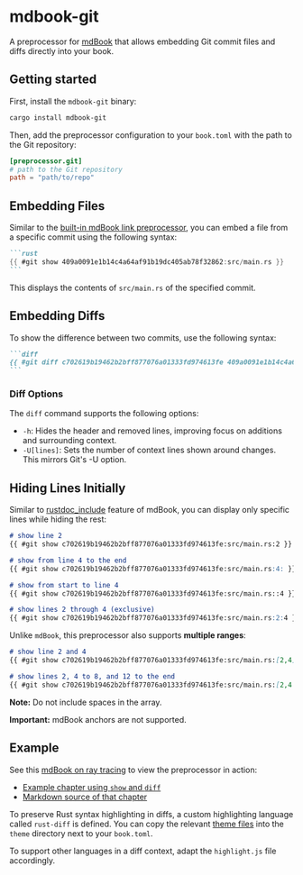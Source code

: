 # mdbook-git
A preprocessor for [mdBook](https://github.com/rust-lang/mdBook) that allows embedding Git commit files and diffs directly into your book.

## Getting started

First, install the `mdbook-git` binary:

```sh
cargo install mdbook-git
```

Then, add the preprocessor configuration to your `book.toml` with the path to the Git repository:

```toml
[preprocessor.git]
# path to the Git repository
path = "path/to/repo"
```

## Embedding Files

Similar to the [built-in mdBook link preprocessor](https://rust-lang.github.io/mdBook/format/mdbook.html#including-files), you can embed a file from a specific commit using the following syntax:

````markdown
```rust
{{ #git show 409a0091e1b14c4a64af91b19dc405ab78f32862:src/main.rs }}
```
````

This displays the contents of `src/main.rs` of the specified commit.

## Embedding Diffs

To show the difference between two commits, use the following syntax:

````markdown
```diff
{{ #git diff c702619b19462b2bff877076a01333fd974613fe 409a0091e1b14c4a64af91b19dc405ab78f32862 src/main.rs }}
```
````

### Diff Options

The `diff` command supports the following options:

* `-h`: Hides the header and removed lines, improving focus on additions and surrounding context.
* ``-U[lines]``: Sets the number of context lines shown around changes. This mirrors Git's -U option.

## Hiding Lines Initially

Similar to [rustdoc_include](https://rust-lang.github.io/mdBook/format/mdbook.html#including-a-file-but-initially-hiding-all-except-specified-lines) feature of mdBook, you can display only specific lines while hiding the rest:

```markdown
# show line 2
{{ #git show c702619b19462b2bff877076a01333fd974613fe:src/main.rs:2 }}

# show from line 4 to the end
{{ #git show c702619b19462b2bff877076a01333fd974613fe:src/main.rs:4: }}

# show from start to line 4
{{ #git show c702619b19462b2bff877076a01333fd974613fe:src/main.rs::4 }}

# show lines 2 through 4 (exclusive)
{{ #git show c702619b19462b2bff877076a01333fd974613fe:src/main.rs:2:4 }}
```

Unlike `mdBook`, this preprocessor also supports **multiple ranges**:

```markdown
# show line 2 and 4
{{ #git show c702619b19462b2bff877076a01333fd974613fe:src/main.rs:[2,4] }}

# show lines 2, 4 to 8, and 12 to the end
{{ #git show c702619b19462b2bff877076a01333fd974613fe:src/main.rs:[2,4:8,12:] }}
```

**Note:** Do not include spaces in the array.

**Important:** mdBook anchors are not supported.

## Example

See this [mdBook on ray tracing](https://goldnor.github.io/rt-in-one-weekend/) to view the preprocessor in action:

* [Example chapter using `show` and `diff`](https://goldnor.github.io/rt-in-one-weekend/chapters/the_vec3_class/color_utility_functions.html)
* [Markdown source of that chapter](https://github.com/goldnor/rt-books/blob/main/books/ray-tracing-in-one-weekend/src/chapters/the_vec3_class/color_utility_functions.md)

To preserve Rust syntax highlighting in diffs, a custom highlighting language called `rust-diff` is defined. You can copy the relevant [theme files](https://github.com/goldnor/rt-books/tree/main/books/ray-tracing-in-one-weekend/theme) into the `theme` directory next to your `book.toml`.

To support other languages in a diff context, adapt the `highlight.js` file accordingly.

